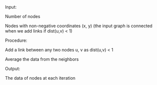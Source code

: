 Input:

Number of nodes

Nodes with non-negative coordinates
 (x, y) (the input graph is connected when we add links if dist(u,v) < 1)



Procedure:

Add a link between any two nodes u, v as dist(u,v) < 1

Average the data from the neighbors



Output:

The data of nodes at each iteration